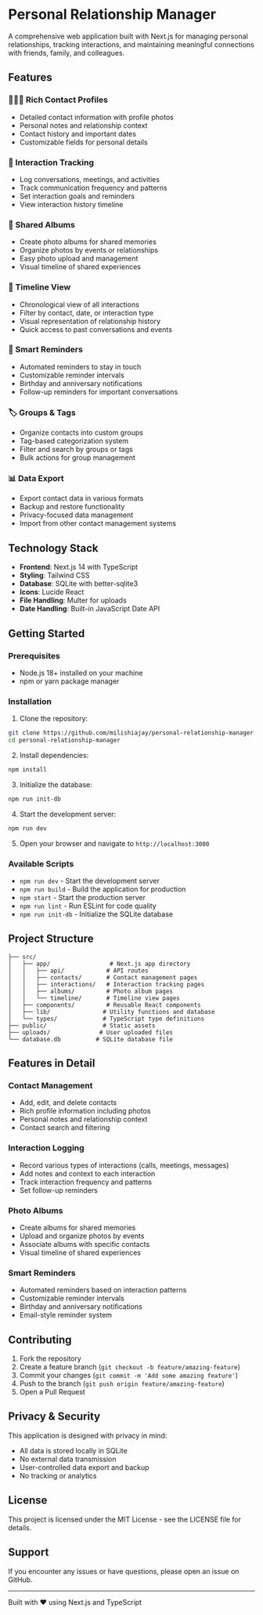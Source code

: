 # Personal Relationship Manager

A comprehensive web application built with Next.js for managing personal relationships, tracking interactions, and maintaining meaningful connections with friends, family, and colleagues.

## Features

### 🧑‍🤝‍🧑 Rich Contact Profiles
- Detailed contact information with profile photos
- Personal notes and relationship context
- Contact history and important dates
- Customizable fields for personal details

### 📝 Interaction Tracking
- Log conversations, meetings, and activities
- Track communication frequency and patterns
- Set interaction goals and reminders
- View interaction history timeline

### 📸 Shared Albums
- Create photo albums for shared memories
- Organize photos by events or relationships
- Easy photo upload and management
- Visual timeline of shared experiences

### 📅 Timeline View
- Chronological view of all interactions
- Filter by contact, date, or interaction type
- Visual representation of relationship history
- Quick access to past conversations and events

### 🔔 Smart Reminders
- Automated reminders to stay in touch
- Customizable reminder intervals
- Birthday and anniversary notifications
- Follow-up reminders for important conversations

### 🏷️ Groups & Tags
- Organize contacts into custom groups
- Tag-based categorization system
- Filter and search by groups or tags
- Bulk actions for group management

### 📊 Data Export
- Export contact data in various formats
- Backup and restore functionality
- Privacy-focused data management
- Import from other contact management systems

## Technology Stack

- **Frontend**: Next.js 14 with TypeScript
- **Styling**: Tailwind CSS
- **Database**: SQLite with better-sqlite3
- **Icons**: Lucide React
- **File Handling**: Multer for uploads
- **Date Handling**: Built-in JavaScript Date API

## Getting Started

### Prerequisites

- Node.js 18+ installed on your machine
- npm or yarn package manager

### Installation

1. Clone the repository:
```bash
git clone https://github.com/milishiajay/personal-relationship-manager.git
cd personal-relationship-manager
```

2. Install dependencies:
```bash
npm install
```

3. Initialize the database:
```bash
npm run init-db
```

4. Start the development server:
```bash
npm run dev
```

5. Open your browser and navigate to `http://localhost:3000`

### Available Scripts

- `npm run dev` - Start the development server
- `npm run build` - Build the application for production
- `npm start` - Start the production server
- `npm run lint` - Run ESLint for code quality
- `npm run init-db` - Initialize the SQLite database

## Project Structure

```
├── src/
│   ├── app/                 # Next.js app directory
│   │   ├── api/            # API routes
│   │   ├── contacts/       # Contact management pages
│   │   ├── interactions/   # Interaction tracking pages
│   │   ├── albums/         # Photo album pages
│   │   └── timeline/       # Timeline view pages
│   ├── components/         # Reusable React components
│   ├── lib/               # Utility functions and database
│   └── types/             # TypeScript type definitions
├── public/                # Static assets
├── uploads/              # User uploaded files
└── database.db          # SQLite database file
```

## Features in Detail

### Contact Management
- Add, edit, and delete contacts
- Rich profile information including photos
- Personal notes and relationship context
- Contact search and filtering

### Interaction Logging
- Record various types of interactions (calls, meetings, messages)
- Add notes and context to each interaction
- Track interaction frequency and patterns
- Set follow-up reminders

### Photo Albums
- Create albums for shared memories
- Upload and organize photos by events
- Associate albums with specific contacts
- Visual timeline of shared experiences

### Smart Reminders
- Automated reminders based on interaction patterns
- Customizable reminder intervals
- Birthday and anniversary notifications
- Email-style reminder system

## Contributing

1. Fork the repository
2. Create a feature branch (`git checkout -b feature/amazing-feature`)
3. Commit your changes (`git commit -m 'Add some amazing feature'`)
4. Push to the branch (`git push origin feature/amazing-feature`)
5. Open a Pull Request

## Privacy & Security

This application is designed with privacy in mind:
- All data is stored locally in SQLite
- No external data transmission
- User-controlled data export and backup
- No tracking or analytics

## License

This project is licensed under the MIT License - see the LICENSE file for details.

## Support

If you encounter any issues or have questions, please open an issue on GitHub.

---

Built with ❤️ using Next.js and TypeScript